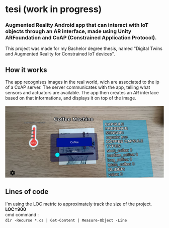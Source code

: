 # tesi (work in progress)
### Augmented Reality Android app that can interact with IoT objects through an AR interface, made using Unity ARFoundation and CoAP (Constrained Application Protocol).
This project was made for my Bachelor degree thesis, named "Digital Twins and Augmented Reality for Constrained IoT devices".

## How it works
The app recognises images in the real world, wich are associated to the ip of a CoAP server. The server communicates with the app, telling what sensors and actuators are available. The app then creates an AR interface based on that informations, and displays it on top of the image.<br><br>
![thesis img](https://github.com/danielenapo/danielenapo.github.io/blob/master/images/thesis.png)

## Lines of code
I'm using the LOC metric to approximately track the size of the project.<br> 
<b>LOC=900</b>
<br>
cmd command :  
`dir -Recurse *.cs | Get-Content | Measure-Object -Line` 

